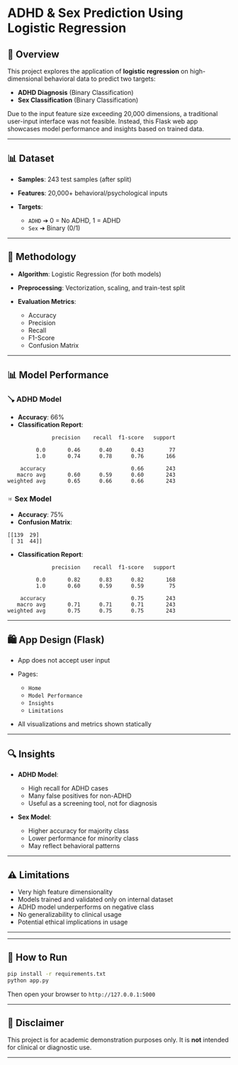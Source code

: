 # ADHD & Sex Prediction Using Logistic Regression

## 📌 Overview

This project explores the application of **logistic regression** on high-dimensional behavioral data to predict two targets:

* **ADHD Diagnosis** (Binary Classification)
* **Sex Classification** (Binary Classification)

Due to the input feature size exceeding 20,000 dimensions, a traditional user-input interface was not feasible. Instead, this Flask web app showcases model performance and insights based on trained data.

---

## 📊 Dataset

* **Samples**: 243 test samples (after split)
* **Features**: 20,000+ behavioral/psychological inputs
* **Targets**:

  * `ADHD` ➔ 0 = No ADHD, 1 = ADHD
  * `Sex` ➔ Binary (0/1)

---

## 🧪 Methodology

* **Algorithm**: Logistic Regression (for both models)
* **Preprocessing**: Vectorization, scaling, and train-test split
* **Evaluation Metrics**:

  * Accuracy
  * Precision
  * Recall
  * F1-Score
  * Confusion Matrix

---

## 📊 Model Performance

### 🪠 ADHD Model

* **Accuracy**: 66%
* **Classification Report**:

```
              precision    recall  f1-score   support

         0.0       0.46      0.40      0.43        77
         1.0       0.74      0.78      0.76       166

    accuracy                           0.66       243
   macro avg       0.60      0.59      0.60       243
weighted avg       0.65      0.66      0.66       243
```

### ♅️ Sex Model

* **Accuracy**: 75%
* **Confusion Matrix**:

```
[[139  29]
 [ 31  44]]
```

* **Classification Report**:

```
              precision    recall  f1-score   support

         0.0       0.82      0.83      0.82       168
         1.0       0.60      0.59      0.59        75

    accuracy                           0.75       243
   macro avg       0.71      0.71      0.71       243
weighted avg       0.75      0.75      0.75       243
```

---

## 🛍️ App Design (Flask)

* App does not accept user input
* Pages:

  * `Home`
  * `Model Performance`
  * `Insights`
  * `Limitations`
* All visualizations and metrics shown statically

---

## 🔍 Insights

* **ADHD Model**:

  * High recall for ADHD cases
  * Many false positives for non-ADHD
  * Useful as a screening tool, not for diagnosis

* **Sex Model**:

  * Higher accuracy for majority class
  * Lower performance for minority class
  * May reflect behavioral patterns

---

## ⚠️ Limitations

* Very high feature dimensionality
* Models trained and validated only on internal dataset
* ADHD model underperforms on negative class
* No generalizability to clinical usage
* Potential ethical implications in usage

---

---

## 🚀 How to Run

```bash
pip install -r requirements.txt
python app.py
```

Then open your browser to `http://127.0.0.1:5000`

---

## 🚧 Disclaimer

This project is for academic demonstration purposes only. It is **not** intended for clinical or diagnostic use.

---


